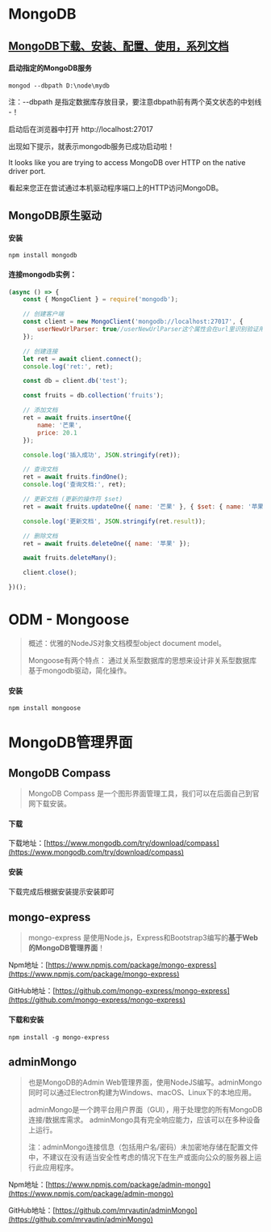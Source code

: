 # MongoDB

## [MongoDB下载、安装、配置、使用，系列文档](https://blog.csdn.net/muguli2008/article/details/80591256)



#### 启动指定的MongoDB服务

```dos
mongod --dbpath D:\node\mydb
```

注：--dbpath 是指定数据库存放目录，要注意dbpath前有两个英文状态的中划线 -！

启动后在浏览器中打开 http://localhost:27017

出现如下提示，就表示mongodb服务已成功启动啦！ 

It looks like you are trying to access MongoDB over HTTP on the native driver port. 

看起来您正在尝试通过本机驱动程序端口上的HTTP访问MongoDB。



## MongoDB原⽣驱动

#### 安装

```dos
npm install mongodb
```

#### 连接mongodb实例：

```js
(async () => {
    const { MongoClient } = require('mongodb');

    // 创建客户端
    const client = new MongoClient('mongodb://localhost:27017', {
        userNewUrlParser: true//userNewUrlParser这个属性会在url⾥识别验证⽤户所需的db
    });

    // 创建连接
    let ret = await client.connect();
    console.log('ret:', ret);

    const db = client.db('test');

    const fruits = db.collection('fruits');

    // 添加⽂档
    ret = await fruits.insertOne({
        name: '芒果',
        price: 20.1
    });

    console.log('插⼊成功', JSON.stringify(ret));

    // 查询⽂档
    ret = await fruits.findOne();
    console.log('查询⽂档:', ret);

    // 更新⽂档 (更新的操作符 $set)
    ret = await fruits.updateOne({ name: '芒果' }, { $set: { name: '苹果' } });

    console.log('更新⽂档', JSON.stringify(ret.result));

    // 删除⽂档
    ret = await fruits.deleteOne({ name: '苹果' });

    await fruits.deleteMany();

    client.close();

})();
```



# ODM - Mongoose 

> 概述：优雅的NodeJS对象⽂档模型object document model。
>
> Mongoose有两个特点： 通过关系型数据库的思想来设计⾮关系型数据库 基于mongodb驱动，简化操作。

#### 安装

```dos
npm install mongoose
```



# MongoDB管理界面

## MongoDB Compass 

> MongoDB Compass 是一个图形界面管理工具，我们可以在后面自己到官网下载安装。

#### 下载

下载地址：[https://www.mongodb.com/try/download/compass](https://www.mongodb.com/try/download/compass)

#### 安装

下载完成后根据安装提示安装即可

## mongo-express

> mongo-express 是使用Node.js，Express和Bootstrap3编写的**基于Web的MongoDB管理界面**！

Npm地址：[https://www.npmjs.com/package/mongo-express](https://www.npmjs.com/package/mongo-express)

GitHub地址：[https://github.com/mongo-express/mongo-express](https://github.com/mongo-express/mongo-express)

#### 下载和安装

```dos
npm install -g mongo-express
```



## adminMongo

> 也是MongoDB的Admin Web管理界面，使用NodeJS编写。adminMongo同时可以通过Electron构建为Windows、macOS、Linux下的本地应用。
>
> adminMongo是一个跨平台用户界面（GUI），用于处理您的所有MongoDB连接/数据库需求。 adminMongo具有完全响应能力，应该可以在多种设备上运行。
>
> 注：adminMongo连接信息（包括用户名/密码）未加密地存储在配置文件中，不建议在没有适当安全性考虑的情况下在生产或面向公众的服务器上运行此应用程序。

Npm地址：[https://www.npmjs.com/package/admin-mongo](https://www.npmjs.com/package/admin-mongo)

GitHub地址：[https://github.com/mrvautin/adminMongo](https://github.com/mrvautin/adminMongo)

